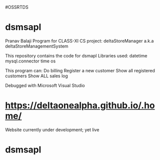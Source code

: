 #OSSRTDS
# dsmsapl
Pranav Balaji
Program for CLASS-XI CS project: deltaStoreManager a.k.a deltaStoreManagementSystem

This repository contains the code for dsmapl Libraries used:
  datetime
  mysql.connector 
  time 
  os

This program can:
  Do billing
  Register a new customer
  Show all registered customers
  Show ALL sales log

Debugged with Microsoft Visual Studio

# https://deltaonealpha.github.io/.home/
Website currently under development; yet live

# dsmsapl
